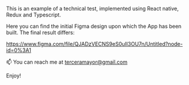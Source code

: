 This is an example of a technical test, implemented using React native, Redux and Typescript.

Here you can find the initial Figma design upon which the App has been built. The final result differs:

https://www.figma.com/file/QJADzVECNS9eS0uII3OU7n/Untitled?node-id=0%3A1

📫 You can reach me at terceramayor@gmail.com

Enjoy!
